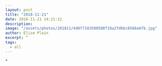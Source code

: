 ```yaml
---
layout: post
title: "2018-11-21"
date: 2018-11-21 14:21:12
description: 
image: "/assets/photos/201811/4d0f7183500580f19a2fdbbc8568a6fb.jpg"
author: Elise Plain
excerpt: “
tags: 
  - all
---
```


“
<p></p>